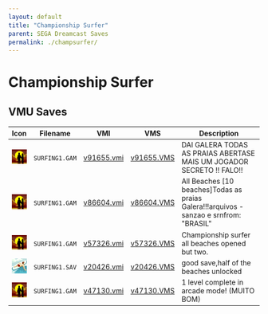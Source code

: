 ```yaml
---
layout: default
title: "Championship Surfer"
parent: SEGA Dreamcast Saves
permalink: ./champsurfer/
---
```

# Championship Surfer

## VMU Saves

| Icon | Filename | VMI | VMS | Description |
|------|----------|-----|-----|-------------|
| ![Championship Surfer](../icons/SURFING1.GAM.GIF) | `SURFING1.GAM` | [v91655.vmi](v91655.vmi) | [v91655.VMS](v91655.VMS) | DAI GALERA TODAS AS PRAIAS ABERTASE MAIS UM JOGADOR SECRETO !!         FALO!!  |
| ![Championship Surfer](../icons/SURFING1.GAM.GIF) | `SURFING1.GAM` | [v86604.vmi](v86604.vmi) | [v86604.VMS](v86604.VMS) | All Beaches [10 beaches]Todas as praias Galera!!!arquivos - sanzao e srnfrom: "BRASIL"  |
| ![Championship Surfer](../icons/SURFING1.GAM.GIF) | `SURFING1.GAM` | [v57326.vmi](v57326.vmi) | [v57326.VMS](v57326.VMS) | Championship surfer all beaches opened but two.  |
| ![Championship Surfer](../icons/SURFING1.SAV.GIF) | `SURFING1.SAV` | [v20426.vmi](v20426.vmi) | [v20426.VMS](v20426.VMS) | good save,half of the beaches unlocked  |
| ![Championship Surfer](../icons/SURFING1.GAM.GIF) | `SURFING1.GAM` | [v47130.vmi](v47130.vmi) | [v47130.VMS](v47130.VMS) | 1 level complete in arcade mode! (MUITO BOM)  |
